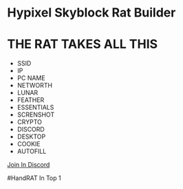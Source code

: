 # Hypixel Skyblock Rat Builder

# **THE RAT TAKES ALL THIS**
- SSID
- IP
- PC NAME
- NETWORTH
- LUNAR
- FEATHER
- ESSENTIALS
- SCRENSHOT
- CRYPTO
- DISCORD
- DESKTOP
- COOKIE
- AUTOFILL


[Join In Discord ](https://discord.gg/YX5AtJZXre)

#HandRAT In Top 1
